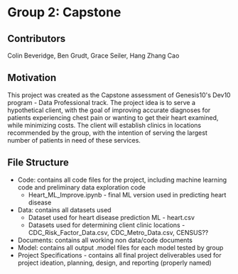 # Group 2: Capstone

## Contributors
Colin Beveridge, Ben Grudt, Grace Seiler, Hang Zhang Cao

## Motivation
This project was created as the Capstone assessment of Genesis10's Dev10 program - Data Professional track.
The project idea is to serve a hypothetical client, with the goal of improving accurate diagnoses for patients experiencing chest pain or 
wanting to get their heart examined, while minimizing costs. The client will establish clinics in locations recommended by the group, with 
the intention of serving the largest number of patients in need of these services. 

## File Structure
* Code: contains all code files for the project, including machine learning code and preliminary data exploration code
  * Heart_ML_Improve.ipynb - final ML version used in predicting heart disease
* Data: contains all datasets used
  * Dataset used for heart disease prediction ML - heart.csv
  * Datasets used for determining client clinic locations - CDC_Risk_Factor_Data.csv, CDC_Metro_Data.csv, CENSUS??
* Documents: contains all working non data/code documents
* Model: contains all output .model files for each model tested by group
* Project Specifications - contains all final project deliverables used for project ideation, planning, design, and reporting (properly named)
